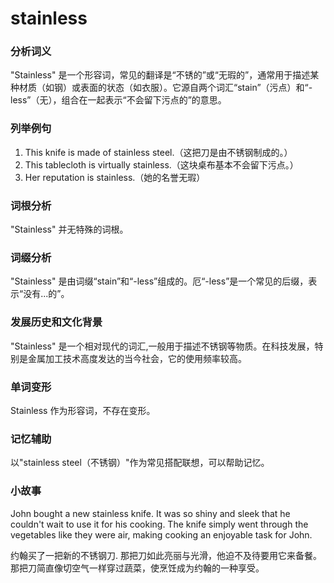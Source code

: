 # stainless

### 分析词义

  

"Stainless" 是一个形容词，常见的翻译是“不锈的”或“无瑕的”，通常用于描述某种材质（如钢）或表面的状态（如衣服）。它源自两个词汇“stain”（污点）和“-less”（无），组合在一起表示“不会留下污点的”的意思。

  

### 列举例句

  

1.  This knife is made of stainless steel.（这把刀是由不锈钢制成的。）
2.  This tablecloth is virtually stainless.（这块桌布基本不会留下污点。）
3.  Her reputation is stainless.（她的名誉无瑕）

  

### 词根分析

  

"Stainless" 并无特殊的词根。

  

### 词缀分析

  

"Stainless" 是由词缀“stain”和“-less”组成的。厄“-less”是一个常见的后缀，表示“没有...的”。

  

### 发展历史和文化背景

  

"Stainless" 是一个相对现代的词汇,一般用于描述不锈钢等物质。在科技发展，特别是金属加工技术高度发达的当今社会，它的使用频率较高。

  

### 单词变形

  

Stainless 作为形容词，不存在变形。

  

### 记忆辅助

  

以"stainless steel（不锈钢）"作为常见搭配联想，可以帮助记忆。

  

### 小故事

  

John bought a new stainless knife. It was so shiny and sleek that he couldn't wait to use it for his cooking. The knife simply went through the vegetables like they were air, making cooking an enjoyable task for John.

  

约翰买了一把新的不锈钢刀. 那把刀如此亮丽与光滑，他迫不及待要用它来备餐。那把刀简直像切空气一样穿过蔬菜，使烹饪成为约翰的一种享受。
